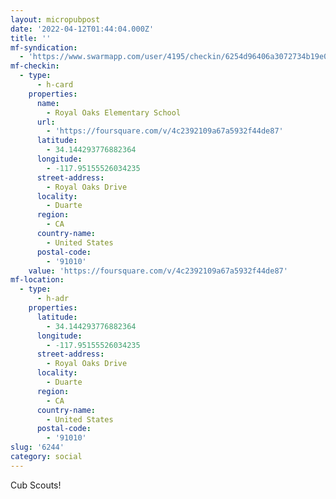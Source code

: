 ```yaml
---
layout: micropubpost
date: '2022-04-12T01:44:04.000Z'
title: ''
mf-syndication:
  - 'https://www.swarmapp.com/user/4195/checkin/6254d96406a3072734b19e05'
mf-checkin:
  - type:
      - h-card
    properties:
      name:
        - Royal Oaks Elementary School
      url:
        - 'https://foursquare.com/v/4c2392109a67a5932f44de87'
      latitude:
        - 34.144293776882364
      longitude:
        - -117.95155526034235
      street-address:
        - Royal Oaks Drive
      locality:
        - Duarte
      region:
        - CA
      country-name:
        - United States
      postal-code:
        - '91010'
    value: 'https://foursquare.com/v/4c2392109a67a5932f44de87'
mf-location:
  - type:
      - h-adr
    properties:
      latitude:
        - 34.144293776882364
      longitude:
        - -117.95155526034235
      street-address:
        - Royal Oaks Drive
      locality:
        - Duarte
      region:
        - CA
      country-name:
        - United States
      postal-code:
        - '91010'
slug: '6244'
category: social
---
```

Cub Scouts!
